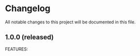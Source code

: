 # Changelog

All notable changes to this project will be documented in this file.

## 1.0.0 (released)

FEATURES:
